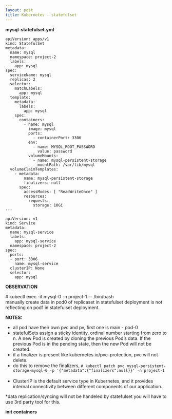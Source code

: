 ```yaml
---
layout: post
title: Kubernetes - statefulset
---
```


**mysql-statefulset.yml**

```
apiVersion: apps/v1
kind: StatefulSet
metadata:
  name: mysql
  namespace: project-2
  labels:
    app: mysql
spec:
  serviceName: mysql
  replicas: 2
  selector:
    matchLabels:
      app: mysql
  template:
    metadata:
      labels:
        app: mysql
    spec:
      containers:
        - name: mysql
          image: mysql
          ports:
            - containerPort: 3306
          env:
            - name: MYSQL_ROOT_PASSWORD
              value: password
          volumeMounts:
            - name: mysql-persistent-storage
              mountPath: /var/lib/mysql
  volumeClaimTemplates:
    - metadata:
        name: mysql-persistent-storage
        finalizers: null
      spec:
        accessModes: [ "ReadWriteOnce" ]
        resources:
          requests:
            storage: 10Gi
---

apiVersion: v1
kind: Service
metadata:
  name: mysql-service
  labels:
    app: mysql-service
  namespace: project-2
spec:
  ports:
  - port: 3306
    name: mysql-service
  clusterIP: None
  selector:
    app: mysql
```

**OBSERVATION**
<p> # kubectl exec -it mysql-0 -n project-1 -- /bin/bash <br>
manually create data in pod0 of replicaset in statefulset deployment is not reflecting on pod1 in statefulset deployment. </p>

**NOTES:**
- all pod have their own pvc and pv, first one is main - pod-0
- statefulSets assign a sticky identity, ordinal number starting from zero to n. A new Pod is created by cloning the previous Pod’s data. If the previous Pod is in the pending state, then the new Pod will not be created.
- if a finalizer is present like kubernetes.io/pvc-protection, pvc will not delete.
- do this to remove the finalizers, `# kubectl patch pvc mysql-persistent-storage-mysql-0 -p '{"metadata":{"finalizers":null}}' -n project-1`
<br> <br>
- ClusterIP is the default service type in Kubernetes, and it provides internal connectivity between different components of our application.

*data replication/syncing will not be handeled by statefulset you will have to use 3rd party tool for this.

**init containers**